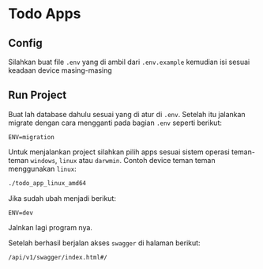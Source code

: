 # Todo Apps

## Config
Silahkan buat file `.env` yang di ambil dari `.env.example` kemudian isi sesuai keadaan device masing-masing

## Run Project
Buat lah database dahulu sesuai yang di atur di `.env`. Setelah itu jalankan migrate dengan cara mengganti pada bagian `.env` seperti berikut:
```env
ENV=migration
```

Untuk menjalankan project silahkan pilih apps sesuai sistem operasi teman-teman `windows`, `linux` atau `darwmin`.
Contoh device teman teman menggunakan `linux`:
```bash
./todo_app_linux_amd64
```

Jika sudah ubah menjadi berikut:
```env
ENV=dev
```

Jalnkan lagi program nya.

Setelah berhasil berjalan akses `swagger` di halaman berikut:
```
/api/v1/swagger/index.html#/
```